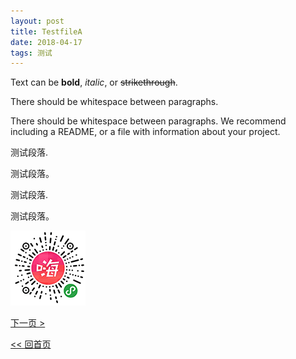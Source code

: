 ```yaml
---
layout: post
title: TestfileA
date: 2018-04-17
tags: 测试
---
```


Text can be **bold**, _italic_, or ~~strikethrough~~.

There should be whitespace between paragraphs.

There should be whitespace between paragraphs. We recommend including a README, or a file with information about your project.

测试段落.

测试段落。

测试段落.

测试段落。

![小程序测试图片](/assets/img/miniapp.png)

[下一页 >](markdown)

[<< 回首页](..)
